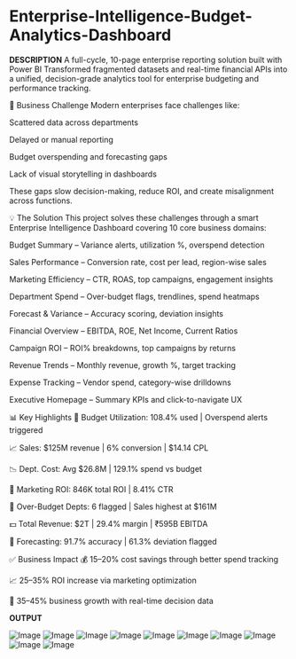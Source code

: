 # Enterprise-Intelligence-Budget-Analytics-Dashboard
**DESCRIPTION**
A full-cycle, 10-page enterprise reporting solution built with Power BI
Transformed fragmented datasets and real-time financial APIs into a unified, decision-grade analytics tool for enterprise budgeting and performance tracking.

🎯 Business Challenge
Modern enterprises face challenges like:

Scattered data across departments

Delayed or manual reporting

Budget overspending and forecasting gaps

Lack of visual storytelling in dashboards

These gaps slow decision-making, reduce ROI, and create misalignment across functions.

💡 The Solution
This project solves these challenges through a smart Enterprise Intelligence Dashboard covering 10 core business domains:

Budget Summary – Variance alerts, utilization %, overspend detection

Sales Performance – Conversion rate, cost per lead, region-wise sales

Marketing Efficiency – CTR, ROAS, top campaigns, engagement insights

Department Spend – Over-budget flags, trendlines, spend heatmaps

Forecast & Variance – Accuracy scoring, deviation insights

Financial Overview – EBITDA, ROE, Net Income, Current Ratios

Campaign ROI – ROI% breakdowns, top campaigns by returns

Revenue Trends – Monthly revenue, growth %, target tracking

Expense Tracking – Vendor spend, category-wise drilldowns

Executive Homepage – Summary KPIs and click-to-navigate UX

📊 Key Highlights
📌 Budget Utilization: 108.4% used | Overspend alerts triggered

📈 Sales: $125M revenue | 6% conversion | $14.14 CPL

📉 Dept. Cost: Avg $26.8M | 129.1% spend vs budget

📢 Marketing ROI: 846K total ROI | 8.41% CTR

🏢 Over-Budget Depts: 6 flagged | Sales highest at $161M

💵 Total Revenue: $2T | 29.4% margin | ₹595B EBITDA

🔮 Forecasting: 91.7% accuracy | 61.3% deviation flagged

✅ Business Impact
💰 15–20% cost savings through better spend tracking

📈 25–35% ROI increase via marketing optimization

🚀 35–45% business growth with real-time decision data

**OUTPUT**

![Image](https://github.com/user-attachments/assets/5ab61b15-6723-4c9d-9c00-a14d997d97d5)
![Image](https://github.com/user-attachments/assets/79626df6-2617-4fab-a91b-fb20efd97cb1)
![Image](https://github.com/user-attachments/assets/3de4816f-0726-4af0-bdda-95d24676d59e)
![Image](https://github.com/user-attachments/assets/d90b1225-09a0-45fb-b617-caa15c38a51e)
![Image](https://github.com/user-attachments/assets/2b1be9a2-a5d9-4c58-b452-0b9d3ca97bac)
![Image](https://github.com/user-attachments/assets/1f1d948c-eabd-4f6f-a5f5-c845d1c9c68b)
![Image](https://github.com/user-attachments/assets/9bee2a5d-222a-4823-95f4-9275908d76b6)
![Image](https://github.com/user-attachments/assets/39006f1f-ca49-45e8-957c-ac709fa8cf76)
![Image](https://github.com/user-attachments/assets/081255db-6874-412a-bfb4-195ab1af8097)
![Image](https://github.com/user-attachments/assets/2f5eb2d5-cd44-4e25-a351-8349705ec924)





